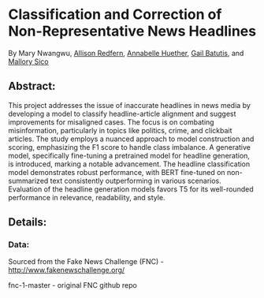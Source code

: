 # Classification and Correction of Non-Representative News Headlines
By Mary Nwangwu, [Allison Redfern](https://github.com/allisonredfern), [Annabelle Huether](https://github.com/annabellehuether), [Gail Batutis](https://github.com/gbatutis), and [Mallory Sico](https://github.com/msico22)

## Abstract:
This project addresses the issue of inaccurate headlines in news media by developing a model to classify headline-article alignment and suggest improvements
for misaligned cases. The focus is on combating misinformation, particularly in
topics like politics, crime, and clickbait articles. The study employs a nuanced
approach to model construction and scoring, emphasizing the F1 score to handle
class imbalance. A generative model, specifically fine-tuning a pretrained model for
headline generation, is introduced, marking a notable advancement. The headline
classification model demonstrates robust performance, with BERT fine-tuned on
non-summarized text consistently outperforming in various scenarios. Evaluation
of the headline generation models favors T5 for its well-rounded performance in
relevance, readability, and style.

## Details:

### Data:
Sourced from the Fake News Challenge (FNC) - http://www.fakenewschallenge.org/

fnc-1-master - original FNC github repo

